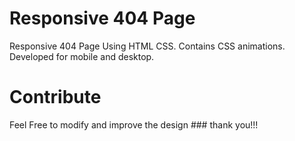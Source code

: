 # Responsive 404 Page
Responsive 404 Page Using HTML CSS.
Contains CSS animations.
Developed for mobile and desktop.

# Contribute
Feel Free to modify and improve the design ### thank you!!!
